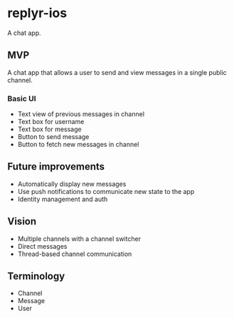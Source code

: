 # replyr-ios

A chat app.

## MVP

A chat app that allows a user to send and view messages in a single public channel.

### Basic UI
* Text view of previous messages in channel
* Text box for username
* Text box for message
* Button to send message
* Button to fetch new messages in channel

## Future improvements

* Automatically display new messages
* Use push notifications to communicate new state to the app
* Identity management and auth

## Vision
* Multiple channels with a channel switcher
* Direct messages
* Thread-based channel communication

## Terminology

* Channel
* Message
* User
